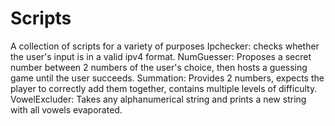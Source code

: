 # Scripts
A collection of scripts for a variety of purposes
Ipchecker: checks whether the user's input is in a valid ipv4 format.
NumGuesser: Proposes a secret number between 2 numbers of the user's choice, then hosts a guessing game until the user succeeds.
Summation: Provides 2 numbers, expects the player to correctly add them together, contains multiple levels of difficulty.
VowelExcluder: Takes any alphanumerical string and prints a new string with all vowels evaporated.
